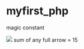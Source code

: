 # myfirst_php

magic constant

<img  src="https://upload.wikimedia.org/wikipedia/commons/thumb/e/e4/Magicsquareexample.svg/1200px-Magicsquareexample.svg.png">
sum of any full arrow = 15
